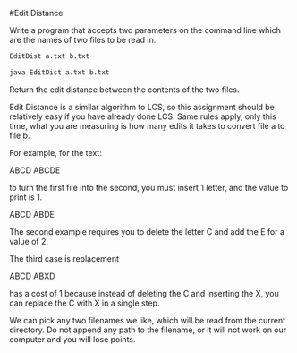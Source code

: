 #Edit Distance

Write a program that accepts two parameters on the command line which are the names of two files to be read in.

```bash
EditDist a.txt b.txt

java EditDist a.txt b.txt
```

Return the edit distance between the contents of the two files.

Edit Distance is a similar algorithm to LCS, so this assignment should be relatively easy if you have already done LCS.  Same rules apply, only this time, what you are measuring is how many edits it takes to convert file a to file b.

For example, for the text:

ABCD              ABCDE

to turn the first file into the second, you must insert 1 letter, and the value to print is 1.

ABCD             ABDE

The second example requires you to delete the letter C and add the E for a value of 2.

The third case is replacement

ABCD          ABXD

has a cost of 1 because instead of deleting the C and inserting the X, you can replace the C with X in a single step.



 

We can pick any two filenames we like, which will be read from the current directory.  Do not append any path to the filename, or it will not work on our computer and you will lose points.